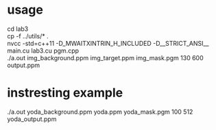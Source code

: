 # usage
cd lab3  
cp -f ../utils/* .  
nvcc -std=c++11 -D_MWAITXINTRIN_H_INCLUDED -D__STRICT_ANSI__ main.cu lab3.cu pgm.cpp  
./a.out img_background.ppm img_target.ppm img_mask.pgm 130 600 output.ppm  
  

# instresting example
./a.out yoda_background.ppm yoda.ppm yoda_mask.pgm 100 512 yoda_output.ppm
